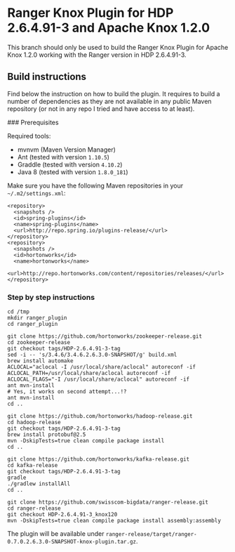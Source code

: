 # Ranger Knox Plugin for HDP 2.6.4.91-3 and Apache Knox 1.2.0

This branch should only be used to build the Ranger Knox Plugin for Apache Knox 1.2.0 working with the Ranger version in HDP 2.6.4.91-3.

## Build instructions
Find below the instruction on how to build the plugin. It requires to build a number of dependencies as they are not available in any public Maven repository (or not in any repo I tried and have access to at least).


### Prerequisites

Required tools:
* mvnvm (Maven Version Manager)
* Ant (tested with version `1.10.5`)
* Graddle (tested with version `4.10.2`)
* Java 8 (tested with version `1.8.0_181`)

Make sure you have the following Maven repositories in your `~/.m2/settings.xml`:

```
<repository>
  <snapshots />
  <id>spring-plugins</id>
  <name>spring-plugins</name>
  <url>http://repo.spring.io/plugins-release/</url>
</repository>
<repository>
  <snapshots />
  <id>hortonworks</id>
  <name>hortonworks</name>
  <url>http://repo.hortonworks.com/content/repositories/releases/</url>
</repository>
```


### Step by step instructions
```
cd /tmp
mkdir ranger_plugin
cd ranger_plugin

git clone https://github.com/hortonworks/zookeeper-release.git
cd zookeeper-release
git checkout tags/HDP-2.6.4.91-3-tag
sed -i -- 's/3.4.6/3.4.6.2.6.3.0-SNAPSHOT/g' build.xml
brew install automake
ACLOCAL="aclocal -I /usr/local/share/aclocal" autoreconf -if
ACLOCAL_PATH=/usr/local/share/aclocal autoreconf -if
ACLOCAL_FLAGS="-I /usr/local/share/aclocal" autoreconf -if
ant mvn-install
# Yes, it works on second attempt...!?
ant mvn-install
cd ..

git clone https://github.com/hortonworks/hadoop-release.git
cd hadoop-release
git checkout tags/HDP-2.6.4.91-3-tag
brew install protobuf@2.5
mvn -DskipTests=true clean compile package install
cd ..

git clone https://github.com/hortonworks/kafka-release.git
cd kafka-release
git checkout tags/HDP-2.6.4.91-3-tag
gradle
./gradlew installAll
cd ..

git clone https://github.com/swisscom-bigdata/ranger-release.git
cd ranger-release
git checkout HDP-2.6.4.91-3_knox120
mvn -DskipTests=true clean compile package install assembly:assembly
```

The plugin will be available under `ranger-release/target/ranger-0.7.0.2.6.3.0-SNAPSHOT-knox-plugin.tar.gz`.
